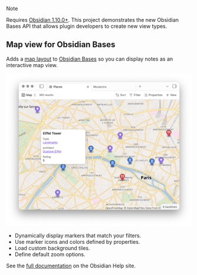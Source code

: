 > [!NOTE]
> Requires [Obsidian 1.10.0+](https://obsidian.md/changelog/2025-10-01-desktop-v1.10.0/). This project demonstrates the new Obsidian Bases API that allows plugin developers to create new view types.

## Map view for Obsidian Bases

Adds a [map layout](https://help.obsidian.md/bases/views/map) to [Obsidian Bases](https://help.obsidian.md/bases) so you can display notes as an interactive map view.

![Map view for Obsidian Bases](/images/map-view.png)

- Dynamically display markers that match your filters.
- Use marker icons and colors defined by properties.
- Load custom background tiles.
- Define default zoom options.

See the [full documentation](https://help.obsidian.md/bases/views/map) on the Obsidian Help site.

